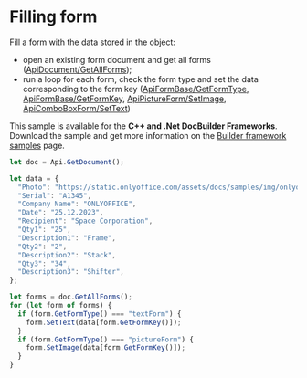 # Filling form

Fill a form with the data stored in the object:

- open an existing form document and get all forms ([ApiDocument/GetAllForms](/docs/office-api/usage-api/text-document-api/ApiDocument/Methods/GetAllForms.md));
- run a loop for each form, check the form type and set the data corresponding to the form key ([ApiFormBase/GetFormType](/docs/office-api/usage-api/text-document-api/ApiFormBase/Methods/GetFormType.md),  [ApiFormBase/GetFormKey](/docs/office-api/usage-api/text-document-api/ApiFormBase/Methods/GetFormKey.md), [ApiPictureForm/SetImage](/docs/office-api/usage-api/text-document-api/ApiPictureForm/Methods/SetImage.md), [ApiComboBoxForm/SetText](/docs/office-api/usage-api/text-document-api/ApiComboBoxForm/Methods/SetText.md))

This sample is available for the **C++ and .Net DocBuilder Frameworks**.
Download the sample and get more information on the [Builder framework samples](/docs/document-builder/samples/samples.md) page.

```ts editor-pdf zoom=60 templateUrl=https://static.onlyoffice.com/assets/docs/samples/purchase_order.pdf
let doc = Api.GetDocument();

let data = {
  "Photo": "https://static.onlyoffice.com/assets/docs/samples/img/onlyoffice_logo.png",
  "Serial": "A1345",
  "Company Name": "ONLYOFFICE",
  "Date": "25.12.2023",
  "Recipient": "Space Corporation",
  "Qty1": "25",
  "Description1": "Frame",
  "Qty2": "2",
  "Description2": "Stack",
  "Qty3": "34",
  "Description3": "Shifter",
};

let forms = doc.GetAllForms();
for (let form of forms) {
  if (form.GetFormType() === "textForm") {
    form.SetText(data[form.GetFormKey()]);
  }
  if (form.GetFormType() === "pictureForm") {
    form.SetImage(data[form.GetFormKey()]);
  }
}
```
